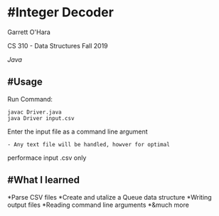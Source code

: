 #Integer Decoder
==============

Garrett O'Hara

CS 310 - Data Structures Fall 2019

*Java*

#Usage
------------

Run Command:

	javac Driver.java
  	java Driver input.csv

Enter the input file as a command line argument

	- Any text file will be handled, howver for optimal
  performace input .csv only
  
#What I learned
------------
*Parse CSV files
*Create and utalize a Queue data structure
*Writing output files
*Reading command line arguments
*&much more
